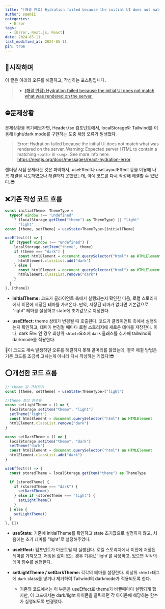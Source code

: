 ```yaml
---
title: "(해결 완료) Hydration failed because the initial UI does not match what was rendered on the server."
author: saemii
categories:
  - Error
tags:
  - [Error, Next.js, React]
date: 2024-05-11
last_modified_at: 2024-05-11
pin: true
---
```


## 📌시작하며

이 글은 아래의 오류를 해결하고, 작성하는 포스팅입니다.

> - [(해결 안됨) Hydration failed because the initial UI does not match what was rendered on the server.](https://saemii-24.github.io/posts/error-5/)

## ⛔문제상황

문제상황을 복기해보자면, Header.tsx 컴포넌트에서, localStorage와 Tailwind를 이용해 light/dark mode를 구현하는 도중 해당 오류가 발생했다.

> Error: Hydration failed because the initial UI does not match what was rendered on the server.
> Warning: Expected server HTML to contain a matching `<path>` in `<svg>`.
> See more info here: <https://nextjs.org/docs/messages/react-hydration-error>

렌더링 시점 문제라는 것은 파악해서, useEffect나 useLayoutEffect 등을 이용해 나름 해결을 시도하였으나 해결하지 못했었는데, 아예 코드를 다시 작성해 해결할 수 있었다.😎

## ❌기존 작성 코드 흐름

```typescript
const initialTheme: ThemeType =
  typeof window !== "undefined"
    ? (localStorage.getItem("theme") as ThemeType) || "light"
    : "light"
const [theme, setTheme] = useState<ThemeType>(initialTheme)

useEffect(() => {
  if (typeof window !== "undefined") {
    localStorage.setItem("theme", theme)
    if (theme === "dark") {
      const htmlElement = document.querySelector("html") as HTMLElement
      htmlElement.classList.add("dark")
    } else {
      const htmlElement = document.querySelector("html") as HTMLElement
      htmlElement.classList.remove("dark")
    }
  }
}, [theme])
```

- **initialTheme:** 코드가 클라이언트 측에서 실행되는지 확인한 다음, 로컬 스토리지에서 이전에 저장된 테마를 가져온다. 만약, 저장된 테마가 없다면 기본값으로 "light" 테마를 설정하고 state에 초기값으로 지정한다.

- **useEffect:** theme 상태가 변경될 때 호출된다. 코드가 클라이언트 측에서 실행되는지 확인하고, 테마가 변경될 때마다 로컬 스토리지에 새로운 테마를 저장한다. 이때, dark 모드 인 경우 최상위 `<html>`요소에 `dark` 클래스를 추가해 tailwind의 darkmode를 적용한다.

🤔이 코드도 계속 발생하던 오류를 해결하지 못해 골머리를 앓았는데, 결국 해결 방법은 기존 코드를 조금씩 고치는게 아니라 다시 작성하는 거였다!😎

## ⭕개선한 코드 흐름

```typescript
// theme 값 가져오기
const [theme, setTheme] = useState<ThemeType>("light")

//theme 설정 함수들
const setLightTheme = () => {
  localStorage.setItem("theme", "light")
  setTheme("light")
  const htmlElement = document.querySelector("html") as HTMLElement
  htmlElement.classList.remove("dark")
}

const setDarkTheme = () => {
  localStorage.setItem("theme", "dark")
  setTheme("dark")
  const htmlElement = document.querySelector("html") as HTMLElement
  htmlElement.classList.add("dark")
}

useEffect(() => {
  const storedTheme = localStorage.getItem("theme") as ThemeType

  if (storedTheme) {
    if (storedTheme === "dark") {
      setDarkTheme()
    } else if (storedTheme === "light") {
      setLightTheme()
    }
  } else {
    setLightTheme()
  }
}, [])
```

- **useState:** 기존에 initialTheme를 확인하고 state 초기값으로 설정하지 않고, 처음에는 초기 테마를 "light"로 설정해주었다.

- **useEffect:** 컴포넌트가 마운트될 때 실행된다. 로컬 스토리지에서 이전에 저장된 테마를 가져오고, 저장된 값이 없는 경우 기본값 'light'를 사용하고, 있으면 각각의 테마 함수를 실행한다.

- **setLightTheme / setDarkTheme:** 각각의 테마를 설정한다. 최상위 `<html>`태그에 `dark` class를 넣거나 제거하여 Tailwind의 darkmode가 적용되도록 한다.
  - 기존의 코드에서는 이 부분을 useEffect로 theme가 바뀔때마다 실행되게 했지만, 이 코드에서는 dark/light 아이콘을 클릭하면 각 아이콘에 해당하는 함수가 실행되도록 변경했다.
